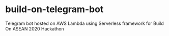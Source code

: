 # build-on-telegram-bot
Telegram bot hosted on AWS Lambda using Serverless framework for Build On ASEAN 2020 Hackathon

